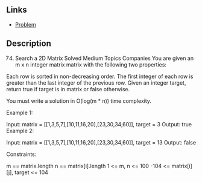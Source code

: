 ## Links
* [Problem](https://leetcode.com/problems/search-a-2d-matrix/description/?envType=study-plan-v2&envId=top-interview-150)


## Description

74. Search a 2D Matrix
Solved
Medium
Topics
Companies
You are given an m x n integer matrix matrix with the following two properties:

Each row is sorted in non-decreasing order.
The first integer of each row is greater than the last integer of the previous row.
Given an integer target, return true if target is in matrix or false otherwise.

You must write a solution in O(log(m * n)) time complexity.

 

Example 1:


Input: matrix = [[1,3,5,7],[10,11,16,20],[23,30,34,60]], target = 3
Output: true
Example 2:


Input: matrix = [[1,3,5,7],[10,11,16,20],[23,30,34,60]], target = 13
Output: false
 

Constraints:

m == matrix.length
n == matrix[i].length
1 <= m, n <= 100
-104 <= matrix[i][j], target <= 104

